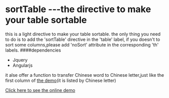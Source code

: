 # sortTable ---the directive to make your table sortable
this is a light directive to make your table sortable.
the only thing you need to do is to add the 'sortTable' directive in the 'table' label,
if you doesn't to sort some  columns,please add 'noSort' attribute in the corresponding 'th' labels.
####dependencies

* Jquery
* Angularjs

it alse offer a function to transfer Chinese word to Chinese letter,just like the first column 
of  [the demo](http://codepen.io/guguji/pen/GNjEKr)(it is listed by Chinese letter)

[Click here to see the online demo](http://codepen.io/guguji/pen/GNjEKr)